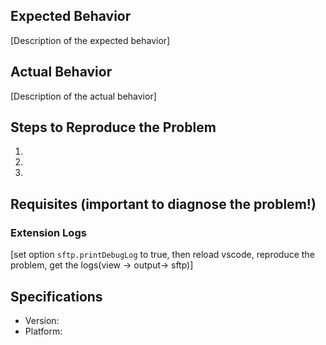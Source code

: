 ## Expected Behavior
[Description of the expected behavior]

## Actual Behavior
[Description of the actual behavior]

## Steps to Reproduce the Problem

  1.
  1.
  1.

## Requisites (**important to diagnose the problem!**)

  ### Extension Logs
  [set option `sftp.printDebugLog` to true, then reload vscode, reproduce the problem, get the logs(view -> output-> sftp)]
 

## Specifications

  - Version:
  - Platform:
